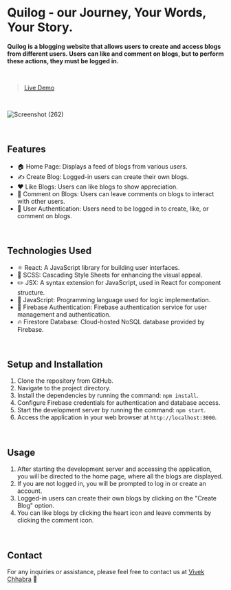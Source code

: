 # Quilog - our Journey, Your Words, Your Story.

**Quilog is a blogging website that allows users to create and access blogs from different users. Users can like and comment on blogs, but to perform these actions, they must be logged in.**

<br>

> [Live Demo](https://quilog-red.vercel.app/)

<br>

![Screenshot (262)](https://github.com/vivek-chhabra/Quilog/assets/105328667/2da6194a-1bff-481f-95b8-c089f374e7f6)

<br>

## Features

- 🏠 Home Page: Displays a feed of blogs from various users.
- ✍️ Create Blog: Logged-in users can create their own blogs.
- ❤️ Like Blogs: Users can like blogs to show appreciation.
- 💬 Comment on Blogs: Users can leave comments on blogs to interact with other users.
- 👤 User Authentication: Users need to be logged in to create, like, or comment on blogs.

<br>

## Technologies Used

- ⚛️ React: A JavaScript library for building user interfaces.
- 🎨 SCSS: Cascading Style Sheets for enhancing the visual appeal.
- ✏️ JSX: A syntax extension for JavaScript, used in React for component structure.
- 🚀 JavaScript: Programming language used for logic implementation.
- 🔐 Firebase Authentication: Firebase authentication service for user management and authentication.
- 🔥 Firestore Database: Cloud-hosted NoSQL database provided by Firebase.

<br>

## Setup and Installation

1. Clone the repository from GitHub.
2. Navigate to the project directory.
3. Install the dependencies by running the command: `npm install`.
4. Configure Firebase credentials for authentication and database access.
5. Start the development server by running the command: `npm start`.
6. Access the application in your web browser at `http://localhost:3000`.

<br>

## Usage

1. After starting the development server and accessing the application, you will be directed to the home page, where all the blogs are displayed.
2. If you are not logged in, you will be prompted to log in or create an account.
3. Logged-in users can create their own blogs by clicking on the "Create Blog" option.
4. You can like blogs by clicking the heart icon and leave comments by clicking the comment icon.

<br>

## Contact

For any inquiries or assistance, please feel free to contact us at [Vivek Chhabra](vivekcb8642@gmail.com) 📧
